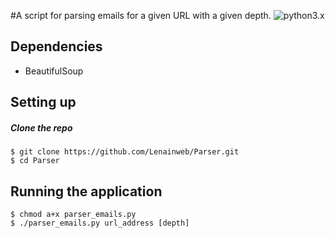 #A script for parsing emails for a given URL with a given depth.
![python3.x](https://img.shields.io/badge/python-3.x-brightgreen.svg) 

## Dependencies
* BeautifulSoup

## Setting up

##### Clone the repo

```
$ git clone https://github.com/Lenainweb/Parser.git
$ cd Parser
```

## Running the application

```
$ chmod a+x parser_emails.py
$ ./parser_emails.py url_address [depth]
```
